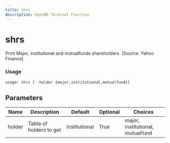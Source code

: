```yaml
---
title: shrs
description: OpenBB Terminal Function
---
```


# shrs

Print Major, institutional and mutualfunds shareholders. [Source: Yahoo Finance]

### Usage 
```python
usage: shrs [--holder {major,institutional,mutualfund}]
```

## Parameters

| Name | Description | Default | Optional | Choices |
| ---- | ----------- | ------- | -------- | ------- |
| holder | Table of holders to get | institutional | True | major, institutional, mutualfund |


